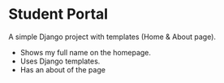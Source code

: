 # Student Portal
A simple Django project with templates (Home & About page).  
- Shows my full name on the homepage.  
- Uses Django templates.
- Has an about of the page
